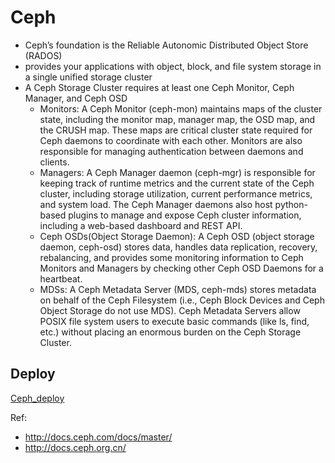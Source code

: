 # Ceph

- Ceph’s foundation is the Reliable Autonomic Distributed Object Store (RADOS)
- provides your applications with object, block, and file system storage in a single unified storage cluster
- A Ceph Storage Cluster requires at least one Ceph Monitor, Ceph Manager, and Ceph OSD 
    - Monitors: A Ceph Monitor (ceph-mon) maintains maps of the cluster state, including the monitor map, manager map, the OSD map, and the CRUSH map. These maps are critical cluster state required for Ceph daemons to coordinate with each other. Monitors are also responsible for managing authentication between daemons and clients.
    - Managers: A Ceph Manager daemon (ceph-mgr) is responsible for keeping track of runtime metrics and the current state of the Ceph cluster, including storage utilization, current performance metrics, and system load. The Ceph Manager daemons also host python-based plugins to manage and expose Ceph cluster information, including a web-based dashboard and REST API.
    - Ceph OSDs(Object Storage Daemon): A Ceph OSD (object storage daemon, ceph-osd) stores data, handles data replication, recovery, rebalancing, and provides some monitoring information to Ceph Monitors and Managers by checking other Ceph OSD Daemons for a heartbeat.
    - MDSs: A Ceph Metadata Server (MDS, ceph-mds) stores metadata on behalf of the Ceph Filesystem (i.e., Ceph Block Devices and Ceph Object Storage do not use MDS). Ceph Metadata Servers allow POSIX file system users to execute basic commands (like ls, find, etc.) without placing an enormous burden on the Ceph Storage Cluster.

## Deploy
[Ceph_deploy](Ceph_deploy.md)

Ref:  
- http://docs.ceph.com/docs/master/
- http://docs.ceph.org.cn/
